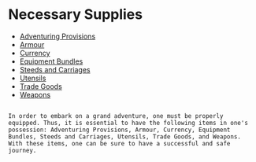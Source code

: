 # Necessary Supplies

* [Adventuring Provisions](/adventuring/supplies/adventuring_provisions/)      
* [Armour](/adventuring/supplies/armour/)                            
* [Currency](/adventuring/supplies/currency/)                            
* [Equipment Bundles](/adventuring/supplies/equipment_bundles/)        
* [Steeds and Carriages](/adventuring/supplies/steeds_and_carriages/)
* [Utensils](/adventuring/supplies/utensils/)                            
* [Trade Goods](/adventuring/supplies/trade_goods/)                
* [Weapons](/adventuring/supplies/weapons/)     
```

In order to embark on a grand adventure, one must be properly equipped. Thus, it is essential to have the following items in one's possession: Adventuring Provisions, Armour, Currency, Equipment Bundles, Steeds and Carriages, Utensils, Trade Goods, and Weapons. With these items, one can be sure to have a successful and safe journey.